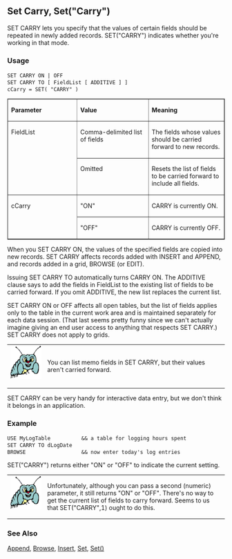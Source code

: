## Set Carry, Set("Carry")

SET CARRY lets you specify that the values of certain fields should be repeated in newly added records. SET("CARRY") indicates whether you're working in that mode.

### Usage

```foxpro
SET CARRY ON | OFF
SET CARRY TO [ FieldList [ ADDITIVE ] ]
cCarry = SET( "CARRY" )
```
<table border cellspacing=0 cellpadding=0 width=100%>
<tr>
  <td width=32% valign=top>
  <p><b>Parameter</b></p>
  </td>
  <td width=23% valign=top>
  <p><b>Value</b></p>
  </td>
  <td width=45% valign=top>
  <p><b>Meaning</b></p>
  </td>
 </tr>
<tr>
  <td width=32% rowspan=2 valign=top>
  <p>FieldList</p>
  </td>
  <td width=23% valign=top>
  <p>Comma-delimited list of fields</p>
  </td>
  <td width=45% valign=top>
  <p>The fields whose values should be carried forward to new records.</p>
  </td>
 </tr>
<tr>
  <td width=33% valign=top>
  <p>Omitted</p>
  </td>
  <td width=67% valign=top>
  <p>Resets the list of fields to be carried forward to include all fields.</p>
  </td>
 </tr>
<tr>
  <td width=32% rowspan=2 valign=top>
  <p>cCarry</p>
  </td>
  <td width=23% valign=top>
  <p>&quot;ON&quot;</p>
  </td>
  <td width=45% valign=top>
  <p>CARRY is currently ON.</p>
  </td>
 </tr>
<tr>
  <td width=33% valign=top>
  <p>&quot;OFF&quot;</p>
  </td>
  <td width=67% valign=top>
  <p>CARRY is currently OFF.</p>
  </td>
 </tr>
</table>

When you SET CARRY ON, the values of the specified fields are copied into new records. SET CARRY affects records added with INSERT and APPEND, and records added in a grid, BROWSE (or EDIT). 

Issuing SET CARRY TO automatically turns CARRY ON. The ADDITIVE clause says to add the fields in FieldList to the existing list of fields to be carried forward. If you omit ADDITIVE, the new list replaces the current list.

SET CARRY ON or OFF affects all open tables, but the list of fields applies only to the table in the current work area and is maintained separately for each data session. (That last seems pretty funny since we can't actually imagine giving an end user access to anything that respects SET CARRY.) SET CARRY does not apply to grids.

<table border=0 cellspacing=0 cellpadding=0 width=100%>
<tr>
  <td width=17% valign=top>
<img width=95 height=77 src="bug.gif"></p>
  </td>
  <td width=83%>
  <p>You can list memo fields in SET CARRY, but their values aren't carried forward.</p>
  </td>
 </tr>
</table>

SET CARRY can be very handy for interactive data entry, but we don't think it belongs in an application.

### Example

```foxpro
USE MyLogTable          && a table for logging hours spent
SET CARRY TO dLogDate
BROWSE                  && now enter today's log entries
```

SET("CARRY") returns either "ON" or "OFF" to indicate the current setting.

<table border=0 cellspacing=0 cellpadding=0 width=100%>
<tr>
  <td width=17% valign=top>
<img width=95 height=77 src="bug.gif"></p>
  </td>
  <td width=83%>
  <p>Unfortunately, although you can pass a second (numeric) parameter, it still returns &quot;ON&quot; or &quot;OFF&quot;. There's no way to get the current list of fields to carry forward. Seems to us that SET(&quot;CARRY&quot;,1) ought to do this.</p>
  </td>
 </tr>
</table>

### See Also

[Append](s4g309.md), [Browse](s4g062.md), [Insert](s4g058.md), [Set](s4g126.md), [Set()](s4g126.md)